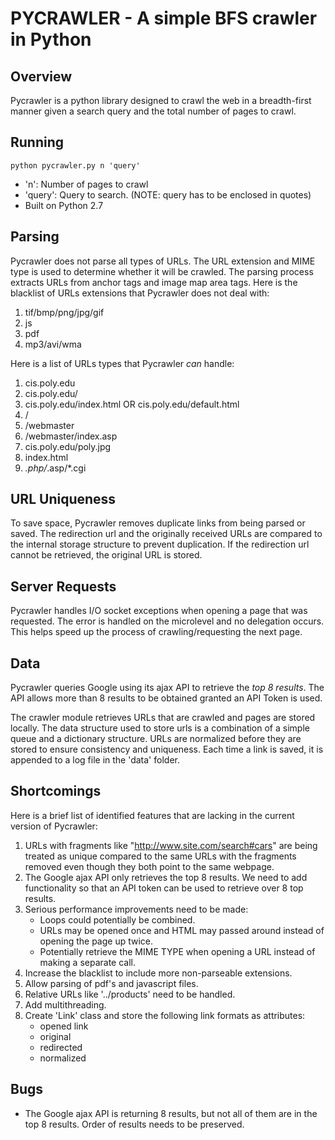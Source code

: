 PYCRAWLER - A simple BFS crawler in Python
==========================================

Overview
--------
Pycrawler is a python library designed to crawl the web in a breadth-first manner given a search query and the total
number of pages to crawl.

Running
-------
	python pycrawler.py n 'query'

- 'n': Number of pages to crawl
- 'query': Query to search. (NOTE: query has to be enclosed in quotes)
- Built on Python 2.7

Parsing
-------
Pycrawler does not parse all types of URLs. The URL extension and MIME type is used to determine whether it will be crawled.
The parsing process extracts URLs from anchor tags and image map area tags. Here is the blacklist of URLs extensions that
Pycrawler does not deal with:

1. tif/bmp/png/jpg/gif
2. js
3. pdf
4. mp3/avi/wma

Here is a list of URLs types that Pycrawler *can* handle:

1.  cis.poly.edu
2.  cis.poly.edu/
3.  cis.poly.edu/index.html OR cis.poly.edu/default.html
4.  /
5.  /webmaster
6.  /webmaster/index.asp
7.  cis.poly.edu/poly.jpg
8.  index.html
9.  *.php/*.asp/*.cgi

URL Uniqueness
--------------
To save space, Pycrawler removes duplicate links from being parsed or saved. The redirection url and the originally received URLs
are compared to the internal storage structure to prevent duplication. If the redirection url cannot be retrieved, the original URL is stored.

Server Requests
---------------
Pycrawler handles I/O socket exceptions when opening a page that was requested.
The error is handled on the microlevel and no delegation occurs. This helps speed up
the process of crawling/requesting the next page. 

Data
----
Pycrawler queries Google using its ajax API to retrieve the *top 8 results*. The API allows more than
8 results to be obtained granted an API Token is used.

The crawler module retrieves URLs that are crawled and pages are stored locally. The data structure
used to store urls is a combination of a simple queue and a dictionary structure. URLs are normalized before
they are stored to ensure consistency and uniqueness. Each time a link is saved, it is appended to a log file
in the 'data' folder.

Shortcomings
------------
Here is a brief list of identified features that are lacking in the current version of Pycrawler:

1. URLs with fragments like "http://www.site.com/search#cars" are being treated as unique compared to the same URLs with the
   fragments removed even though they both point to the same webpage.
2. The Google ajax API only retrieves the top 8 results. We need to add functionality so that an API token can be used to retrieve
   over 8 top results. 
3. Serious performance improvements need to be made:
	- Loops could potentially be combined.
	- URLs may be opened once and HTML may passed around instead of opening the page up twice.
	- Potentially retrieve the MIME TYPE when opening a URL instead of making a separate call.
4. Increase the blacklist to include more non-parseable extensions.
5. Allow parsing of pdf's and javascript files.
6. Relative URLs like '../products' need to be handled.
7. Add multithreading.
8. Create 'Link' class and store the following link formats as attributes:
	- opened link
	- original
	- redirected
	- normalized

Bugs
----

* The Google ajax API is returning 8 results, but not all of them are in the top 8 results. Order of results needs to be preserved.